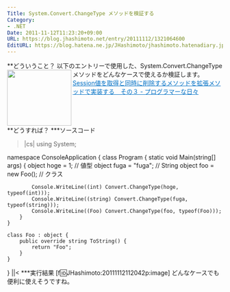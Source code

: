 ```yaml
---
Title: System.Convert.ChangeType メソッドを検証する
Category:
- .NET
Date: 2011-11-12T11:23:20+09:00
URL: https://blog.jhashimoto.net/entry/20111112/1321064600
EditURL: https://blog.hatena.ne.jp/JHashimoto/jhashimoto.hatenadiary.jp/atom/entry/12921228815717257107
---
```


**どういうこと？
以下のエントリーで使用した、System.Convert.ChangeType メソッドをどんなケースで使えるか検証します。
<a href="http://d.hatena.ne.jp/JHashimoto/20111110/1320898685" target="_blank" rel="nofollow"><img class="alignleft" align="left" border="0" src="http://capture.heartrails.com/150x130/shadow?http://d.hatena.ne.jp/JHashimoto/20111110/1320898685" alt="" width="150" height="130" /></a><a style="color:#0070C5;" href="http://d.hatena.ne.jp/JHashimoto/20111110/1320898685" target="_blank" rel="nofollow">Session値を取得と同時に削除するメソッドを拡張メソッドで実装する　その３ - プログラマーな日々</a><a href="http://b.hatena.ne.jp/entry/http://d.hatena.ne.jp/JHashimoto/20111110/1320898685" target="_blank"><img border="0" src="http://b.hatena.ne.jp/entry/image/http://d.hatena.ne.jp/JHashimoto/20111110/1320898685" alt="" /></a><br style="clear:both;" />
**どうすれば？
***ソースコード
>|cs|
using System;

namespace ConsoleApplication {
    class Program {
        static void Main(string[] args) {
            object hoge = 1;         // 値型
            object fuga = "fuga";    // String
            object foo = new Foo();  // クラス

            Console.WriteLine((int) Convert.ChangeType(hoge, typeof(int)));
            Console.WriteLine((string) Convert.ChangeType(fuga, typeof(string)));
            Console.WriteLine((Foo) Convert.ChangeType(foo, typeof(Foo)));
        }
    }

    class Foo : object {
        public override string ToString() {
            return "Foo";
        }
    }
}
||<
***実行結果
[f:id:JHashimoto:20111112112042p:image]
どんなケースでも便利に使えそうですね。
